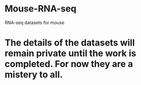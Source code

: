 # Mouse-RNA-seq
RNA-seq datasets for mouse

# The details of the datasets will remain private until the work is completed. For now they are a mistery to all.
